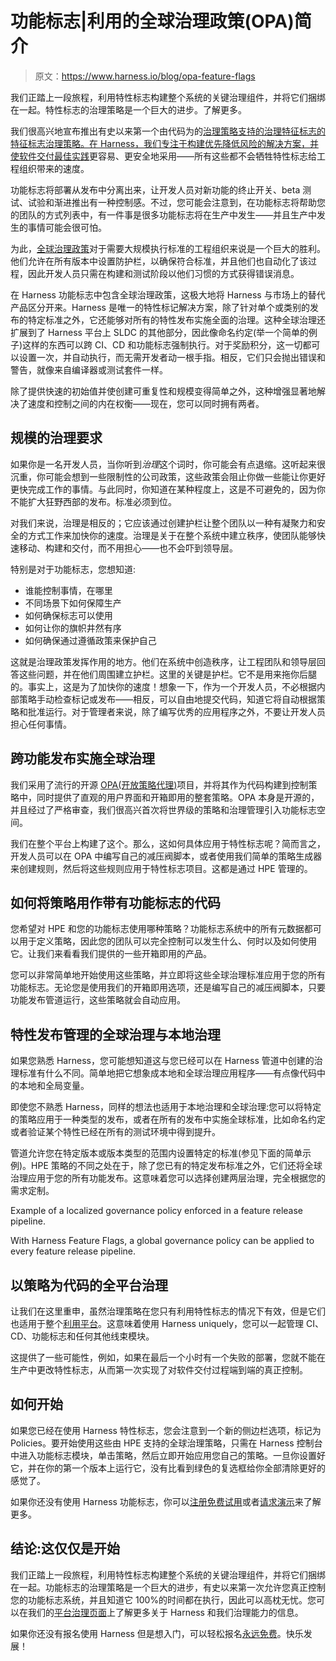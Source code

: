 # 功能标志|利用的全球治理政策(OPA)简介

> 原文：<https://www.harness.io/blog/opa-feature-flags>

我们正踏上一段旅程，利用特性标志构建整个系统的关键治理组件，并将它们捆绑在一起。特性标志的治理策略是一个巨大的进步。了解更多。

我们很高兴地宣布推出有史以来第一个由代码为的[治理策略支持的治理特征标志的特征标志治理策略。在 Harness，我们专注于构建优先降低风险的解决方案，并使](https://harness.io/blog/harness-policy-as-code)[软件交付最佳实践](https://harness.io/blog/continuous-delivery/best-practices-software-delivery/)更容易、更安全地采用——所有这些都不会牺牲特性标志给工程组织带来的速度。

功能标志将部署从发布中分离出来，让开发人员对新功能的终止开关、beta 测试、试验和渐进推出有一种控制感。不过，您可能会注意到，在功能标志将帮助您的团队的方式列表中，有一件事是很多功能标志将在生产中发生——并且生产中发生的事情可能会很可怕。

为此，[全球治理政策](https://docs.google.com/document/d/1sG8wQlR5QDNUg3Yx5IZ3wDARhBjCaqK9Wb6mQoQ00eo/edit#heading=h.6ugout24lnr7)对于需要大规模执行标准的工程组织来说是一个巨大的胜利。他们允许在所有版本中设置防护栏，以确保符合标准，并且他们也自动化了该过程，因此开发人员只需在构建和测试阶段以他们习惯的方式获得错误消息。

在 Harness 功能标志中包含全球治理政策，这极大地将 Harness 与市场上的替代产品区分开来。Harness 是唯一的特性标记解决方案，除了针对单个或类别的发布的特定标准之外，它还能够对所有的特性发布实施全面的治理。这种全球治理还扩展到了 Harness 平台上 SLDC 的其他部分，因此像命名约定(举一个简单的例子)这样的东西可以跨 CI、CD 和功能标志强制执行。对于奖励积分，这一切都可以设置一次，并自动执行，而无需开发者动一根手指。相反，它们只会抛出错误和警告，就像来自编译器或测试套件一样。

除了提供快速的初始值并使创建可重复性和规模变得简单之外，这种增强显著地解决了速度和控制之间的内在权衡——现在，您可以同时拥有两者。

## 规模的治理要求

如果你是一名开发人员，当你听到*治理*这个词时，你可能会有点退缩。这听起来很沉重，你可能会想到一些限制性的公司政策，这些政策会阻止你做一些能让你更好更快完成工作的事情。与此同时，你知道在某种程度上，这是不可避免的，因为你不能扩大狂野西部的发布。标准必须到位。

对我们来说，治理是相反的；它应该通过创建护栏让整个团队以一种有凝聚力和安全的方式工作来加快你的速度。治理是关于在整个系统中建立秩序，使团队能够快速移动、构建和交付，而不用担心——也不会吓到领导层。

特别是对于功能标志，您想知道:

*   谁能控制事情，在哪里
*   不同场景下如何保障生产
*   如何确保标志可以使用
*   如何让你的旗帜井然有序
*   如何确保通过遵循政策来保护自己

这就是治理政策发挥作用的地方。他们在系统中创造秩序，让工程团队和领导层回答这些问题，并在他们周围建立护栏。这里的关键是护栏。它不是用来拖你后腿的。事实上，这是为了加快你的速度！想象一下，作为一个开发人员，不必根据内部策略手动检查标记或发布——相反，可以自由地提交代码，知道它将自动根据策略和批准运行。对于管理者来说，除了编写优秀的应用程序之外，不要让开发人员担心任何事情。

## 跨功能发布实施全球治理

我们采用了流行的开源 [OPA(开放策略代理)](https://www.openpolicyagent.org/)项目，并将其作为代码构建到控制策略中，同时提供了直观的用户界面和开箱即用的整套策略。OPA 本身是开源的，并且经过了严格审查，我们很高兴首次将世界级的策略和治理管理引入功能标志空间。

我们在整个平台上构建了这个。那么，这如何具体应用于特性标志呢？简而言之，开发人员可以在 OPA 中编写自己的减压阀脚本，或者使用我们简单的策略生成器来创建规则，然后将这些规则应用于特性标志项目。这都是通过 HPE 管理的。

## 如何将策略用作带有功能标志的代码

您希望对 HPE 和您的功能标志使用哪种策略？功能标志系统中的所有元数据都可以用于定义策略，因此您的团队可以完全控制可以发生什么、何时以及如何使用它。让我们来看看我们提供的一些开箱即用的产品。

您可以非常简单地开始使用这些策略，并立即将这些全球治理标准应用于您的所有功能标志。无论您是使用我们的开箱即用选项，还是编写自己的减压阀脚本，只要功能发布管道运行，这些策略就会自动应用。

## 特性发布管理的全球治理与本地治理

如果您熟悉 Harness，您可能想知道这与您已经可以在 Harness 管道中创建的治理标准有什么不同。简单地把它想象成本地和全球治理应用程序——有点像代码中的本地和全局变量。

即使您不熟悉 Harness，同样的想法也适用于本地治理和全球治理:您可以将特定的策略应用于一种类型的发布，或者在所有的发布中实施全球标准，比如命名约定或者验证某个特性已经在所有的测试环境中得到提升。

管道允许您在特定版本或版本类型的范围内设置特定的标准(参见下面的简单示例)。HPE 策略的不同之处在于，除了您已有的特定发布标准之外，它们还将全球治理应用于您的所有功能发布。这意味着您可以选择创建两层治理，完全根据您的需求定制。

Example of a localized governance policy enforced in a feature release pipeline.

With Harness Feature Flags, a global governance policy can be applied to every feature release pipeline. 

## 以策略为代码的全平台治理

让我们在这里重申，虽然治理策略在您只有利用特性标志的情况下有效，但是它们也适用于整个[利用平台](https://harness.io/blog/product-updates/introducing-harness-policy-engine/)。这意味着使用 Harness uniquely，您可以一起管理 CI、CD、功能标志和任何其他线束模块。

这提供了一些可能性，例如，如果在最后一个小时有一个失败的部署，您就不能在生产中更改特性标志，从而第一次实现了对软件交付过程端到端的真正控制。

## 如何开始

如果您已经在使用 Harness 特性标志，您会注意到一个新的侧边栏选项，标记为 Policies。要开始使用这些由 HPE 支持的全球治理策略，只需在 Harness 控制台中进入功能标志模块，单击策略，然后立即开始应用您自己的策略。一旦你设置好它，并在你的第一个版本上运行它，没有比看到绿色的复选框给你全部清除更好的感觉了。

如果你还没有使用 Harness 功能标志，你可以[注册免费试用](https://app.harness.io/auth/#/signup/?module=ff)或者[请求演示](https://harness.io/demo/)来了解更多。

## 结论:这仅仅是开始

我们正踏上一段旅程，利用特性标志构建整个系统的关键治理组件，并将它们捆绑在一起。功能标志的治理策略是一个巨大的进步，有史以来第一次允许您真正控制您的功能标志系统，并且知道它 100%的时间都在执行，因此可以高枕无忧。您可以在我们的[平台治理页面](https://harness.io/products/platform/governance)上了解更多关于 Harness 和我们治理能力的信息。

如果你还没有报名使用 Harness 但是想入门，可以轻松报名[永远免费](https://app.harness.io/auth/#/signup/)。快乐发展！